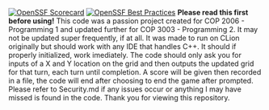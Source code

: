 [![OpenSSF Scorecard](https://api.securityscorecards.dev/projects/github.com/Tangerine-C/CSweeper/badge)](https://securityscorecards.dev/viewer/?uri=github.com/Tangerine-C/CSweeper) 
[![OpenSSF Best Practices](https://www.bestpractices.dev/projects/8502/badge)](https://www.bestpractices.dev/projects/8502) 
**Please read this first before using!**
This code was a passion project created for COP 2006 - Programming 1 and updated further for COP 3003 - Programming 2. It may not be updated super frequently, if at all. It was made to run on CLion originally but should work with any IDE that handles C++. It should if properly initialized, work imediately. The code should only ask you for inputs of a X and Y location on the grid and then outputs the updated grid for that turn, each turn until completion. A score will be given then recorded in a file, the code will end after choosing to end the game after prompted. Please refer to Security.md if any issues occur or anything I may have missed is found in the code. Thank you for viewing this repository.
